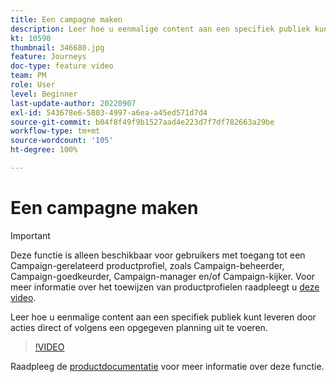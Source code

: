 ```yaml
---
title: Een campagne maken
description: Leer hoe u eenmalige content aan een specifiek publiek kunt leveren door acties direct of volgens een opgegeven planning uit te voeren.
kt: 10590
thumbnail: 346680.jpg
feature: Journeys
doc-type: feature video
team: PM
role: User
level: Beginner
last-update-author: 20220907
exl-id: 543678e6-5803-4997-a6ea-a45ed571d7d4
source-git-commit: b04f8f49f9b1527aad4e223d7f7df782663a29be
workflow-type: tm+mt
source-wordcount: '105'
ht-degree: 100%

---
```


# Een campagne maken

>[!IMPORTANT]
>
>Deze functie is alleen beschikbaar voor gebruikers met toegang tot een Campaign-gerelateerd productprofiel, zoals Campaign-beheerder, Campaign-goedkeurder, Campaign-manager en/of Campaign-kijker. Voor meer informatie over het toewijzen van productprofielen raadpleegt u [deze video](/help/set-up-access/access-management.md).

Leer hoe u eenmalige content aan een specifiek publiek kunt leveren door acties direct of volgens een opgegeven planning uit te voeren.

>[!VIDEO](https://video.tv.adobe.com/v/346680?quality=12)

Raadpleeg de [productdocumentatie](https://experienceleague.adobe.com/docs/journey-optimizer/using/campaigns/get-started-with-campaigns.html?lang=nl) voor meer informatie over deze functie.
